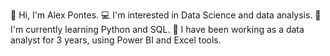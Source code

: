 👋 Hi, I'm Alex Pontes.
💻 I'm interested in Data Science and data analysis.
🐍 I'm currently learning Python and SQL.
💞️ I have been working as a data analyst for 3 years, using Power BI and Excel tools.

<!---
AlexPontes97/AlexPontes97 is a ✨ special ✨ repository because its `README.md` (this file) appears on your GitHub profile.
You can click the Preview link to take a look at your changes.
--->

